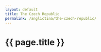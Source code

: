 ```yaml
---
layout: default
title: The Czech Republic
permalink: /anglictina/the-czech-republic/
---
```


{{ page.title }}
================

